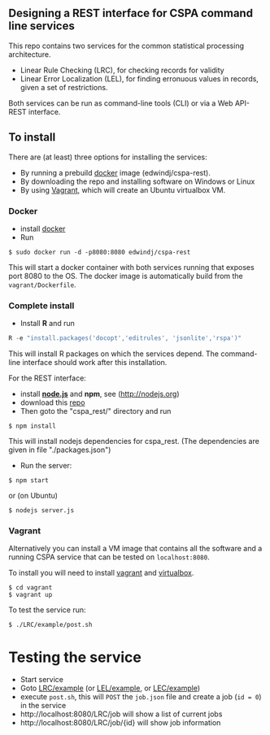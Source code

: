 ## Designing a REST interface for CSPA command line services
This repo contains two services for the common statistical processing architecture.

- Linear Rule Checking (LRC), for checking records for validity
- Linear Error Localization (LEL), for finding erronuous values in records, given a set of restrictions.

Both services can be run as command-line tools (CLI) or via a Web API- REST interface.

## To install

There are (at least) three options for installing the services:

- By running a prebuild [docker](http://docker.io)  image (edwindj/cspa-rest).
- By downloading the repo and installing software on Windows or Linux
- By using [Vagrant](https://www.vagrantup.com/), which will create an Ubuntu virtualbox VM. 


### Docker
- install [docker](http://docker.io)
- Run
```
$ sudo docker run -d -p8080:8080 edwindj/cspa-rest
```
This will start a docker container with both services running that exposes port 8080 to the OS.
The docker image is automatically build from the `vagrant/Dockerfile`.

### Complete install

- Install **R** and run
```S
R -e "install.packages('docopt','editrules', 'jsonlite','rspa')"
```
This will install R packages on which the services depend.
The command-line interface should work after this installation.

For the REST interface:
- install **[node.js](http://nodejs.org)** and **npm**, see (http://nodejs.org)
- download this [repo](http://github.com/edwindj/cspa_rest/archive/master.zip)
- Then goto the "cspa_rest/" directory and run

```
$ npm install
```

This will install nodejs dependencies for cspa_rest. (The dependencies are given in file "./packages.json")


- Run the server:

```
$ npm start
```
or (on Ubuntu)
```
$ nodejs server.js
```
### Vagrant
Alternatively you can install a VM image that contains all the software and a running CSPA service that can be tested on `localhost:8080`. 

To install you will need to install [vagrant](http://www.vagrantup.com/) and [virtualbox](https://www.virtualbox.org/).

```
$ cd vagrant
$ vagrant up
```

To test the service run:
```
$ ./LRC/example/post.sh
```


# Testing the service

- Start service
- Goto [LRC/example](LRC/example) (or [LEL/example](LEL/example), or [LEC/example](LEL/example))
- execute `post.sh`, this will `POST`  the `job.json` file and create a job (`id = 0`) in the service
- http://localhost:8080/LRC/job will show a list of current jobs
- http://localhost:8080/LRC/job/{id} will show job information


